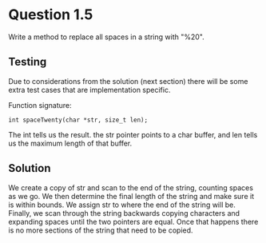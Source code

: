 # Question 1.5

Write a method to replace all spaces in a string with "%20".

## Testing

Due to considerations from the solution (next section) there will be some extra
test cases that are implementation specific.

Function signature:

```
int spaceTwenty(char *str, size_t len);
```

The int tells us the result. the str pointer points to a char buffer, and len
tells us the maximum length of that buffer.

## Solution

We create a copy of str and scan to the end of the string, counting spaces as we
go. We then determine the final length of the string and make sure it is within
bounds. We assign str to where the end of the string will be. Finally, we scan
through the string backwards copying characters and expanding spaces until the
two pointers are equal. Once that happens there is no more sections of the
string that need to be copied.
